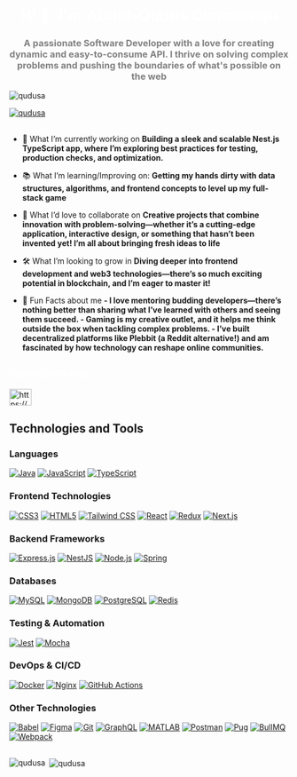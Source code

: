 <h1 align="center" style="color: white;">Hi 👋, I'm Abdul-Qudus Olanrewaju</h1>
<h3 align="center" style="color: gray;">A passionate Software Developer with a love for creating dynamic and easy-to-consume API. I thrive on solving complex problems and pushing the boundaries of what's possible on the web</h3>

<p align="left"> <img src="https://komarev.com/ghpvc/?username=qudusa&label=Profile%20views&color=000000&style=flat" alt="qudusa" /> </p>

<p align="left"> <a href="https://github.com/ryo-ma/github-profile-trophy"><img src="https://github-profile-trophy.vercel.app/?username=qudusa&theme=darkhub" alt="qudusa" /></a> </p>

##

- 🌱 What I’m currently working on **Building a sleek and scalable Nest.js TypeScript app, where I’m exploring best practices for testing, production checks, and optimization.**

- 📚 What I’m learning/Improving on: **Getting my hands dirty with data structures, algorithms, and frontend concepts to level up my full-stack game**

- 🤝 What I’d love to collaborate on **Creative projects that combine innovation with problem-solving—whether it’s a cutting-edge application, interactive design, or something that hasn’t been invented yet! I’m all about bringing fresh ideas to life**

- 🛠️ What I’m looking to grow in **Diving deeper into frontend development and web3 technologies—there’s so much exciting potential in blockchain, and I’m eager to master it!**

- 🎉 Fun Facts about me **- I love mentoring budding developers—there’s nothing better than sharing what I’ve learned with others and seeing them succeed. - Gaming is my creative outlet, and it helps me think outside the box when tackling complex problems. - I’ve built decentralized platforms like Plebbit (a Reddit alternative!) and am fascinated by how technology can reshape online communities.**

##

<h3 align="left" style="color: white;">Connect with me:</h3>
<p align="left">
<a href="https://www.linkedin.com/in/qudus-olanrewaju-223598190/" target="blank"><img align="center" src="https://raw.githubusercontent.com/rahuldkjain/github-profile-readme-generator/master/src/images/icons/Social/linked-in-alt.svg" alt="https://www.linkedin.com/in/qudus-olanrewaju-223598190/" height="30" width="40" /></a>
</p>

## Technologies and Tools

### Languages
[![Java](https://img.shields.io/badge/Java-007396?style=flat-square&logo=java&logoColor=white)](https://www.java.com)
[![JavaScript](https://img.shields.io/badge/JavaScript-F7DF1E?style=flat-square&logo=javascript&logoColor=black)](https://developer.mozilla.org/en-US/docs/Web/JavaScript)
[![TypeScript](https://img.shields.io/badge/TypeScript-3178C6?style=flat-square&logo=typescript&logoColor=white)](https://www.typescriptlang.org/)

### Frontend Technologies
[![CSS3](https://img.shields.io/badge/CSS3-1572B6?style=flat-square&logo=css3&logoColor=white)](https://www.w3schools.com/css/)
[![HTML5](https://img.shields.io/badge/HTML5-E34F26?style=flat-square&logo=html5&logoColor=white)](https://www.w3.org/html/)
[![Tailwind CSS](https://img.shields.io/badge/Tailwind_CSS-38B2AC?style=flat-square&logo=tailwind-css&logoColor=white)](https://tailwindcss.com/)
[![React](https://img.shields.io/badge/React-61DAFB?style=flat-square&logo=react&logoColor=black)](https://reactjs.org/)
[![Redux](https://img.shields.io/badge/Redux-764ABC?style=flat-square&logo=redux&logoColor=white)](https://redux.js.org)
[![Next.js](https://img.shields.io/badge/Next.js-000000?style=flat-square&logo=nextdotjs&logoColor=white)](https://nextjs.org/)

### Backend Frameworks
[![Express.js](https://img.shields.io/badge/Express.js-000000?style=flat-square&logo=express&logoColor=white)](https://expressjs.com)
[![NestJS](https://img.shields.io/badge/NestJS-E0234E?style=flat-square&logo=nestjs&logoColor=white)](https://nestjs.com/)
[![Node.js](https://img.shields.io/badge/Node.js-339933?style=flat-square&logo=node.js&logoColor=white)](https://nodejs.org)
[![Spring](https://img.shields.io/badge/Spring-6DB33F?style=flat-square&logo=spring&logoColor=white)](https://spring.io/)

### Databases
[![MySQL](https://img.shields.io/badge/MySQL-4479A1?style=flat-square&logo=mysql&logoColor=white)](https://www.mysql.com/)
[![MongoDB](https://img.shields.io/badge/MongoDB-47A248?style=flat-square&logo=mongodb&logoColor=white)](https://www.mongodb.com/)
[![PostgreSQL](https://img.shields.io/badge/PostgreSQL-336791?style=flat-square&logo=postgresql&logoColor=white)](https://www.postgresql.org)
[![Redis](https://img.shields.io/badge/Redis-DC382D?style=flat-square&logo=redis&logoColor=white)](https://redis.io)

### Testing & Automation
[![Jest](https://img.shields.io/badge/Jest-C21325?style=flat-square&logo=jest&logoColor=white)](https://jestjs.io)
[![Mocha](https://img.shields.io/badge/Mocha-8D6748?style=flat-square&logo=mocha&logoColor=white)](https://mochajs.org)

### DevOps & CI/CD
[![Docker](https://img.shields.io/badge/Docker-2496ED?style=flat-square&logo=docker&logoColor=white)](https://www.docker.com/)
[![Nginx](https://img.shields.io/badge/Nginx-009639?style=flat-square&logo=nginx&logoColor=white)](https://www.nginx.com)
[![GitHub Actions](https://img.shields.io/badge/GitHub_Actions-2088FF?style=flat-square&logo=githubactions&logoColor=white)](https://github.com/features/actions)

### Other Technologies
[![Babel](https://img.shields.io/badge/Babel-F9DC3E?style=flat-square&logo=babel&logoColor=black)](https://babeljs.io/)
[![Figma](https://img.shields.io/badge/Figma-F24E1E?style=flat-square&logo=figma&logoColor=white)](https://www.figma.com/)
[![Git](https://img.shields.io/badge/Git-F05032?style=flat-square&logo=git&logoColor=white)](https://git-scm.com/)
[![GraphQL](https://img.shields.io/badge/GraphQL-E10098?style=flat-square&logo=graphql&logoColor=white)](https://graphql.org)
[![MATLAB](https://img.shields.io/badge/MATLAB-0076A8?style=flat-square&logo=mathworks&logoColor=white)](https://www.mathworks.com/)
[![Postman](https://img.shields.io/badge/Postman-FF6C37?style=flat-square&logo=postman&logoColor=white)](https://postman.com)
[![Pug](https://img.shields.io/badge/Pug-A86454?style=flat-square&logo=pug&logoColor=white)](https://pugjs.org)
[![BullMQ](https://img.shields.io/badge/BullMQ-FF0000?style=flat-square&logo=bullmq&logoColor=white)](https://docs.bullmq.io/)
[![Webpack](https://img.shields.io/badge/Webpack-8DD6F9?style=flat-square&logo=webpack&logoColor=black)](https://webpack.js.org)

##

<p><img align="left" src="https://github-readme-stats.vercel.app/api/top-langs?username=qudusa&show_icons=true&locale=en&layout=compact&theme=dark" alt="qudusa" /></p>

<p>&nbsp;<img align="center" src="https://github-readme-stats.vercel.app/api?username=qudusa&show_icons=true&locale=en&theme=dark" alt="qudusa" /></p>
